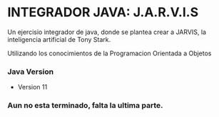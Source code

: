 # INTEGRADOR JAVA: J.A.R.V.I.S

Un ejercisio integrador de java, donde se plantea crear a JARVIS, la
inteligencia artificial de Tony Stark.

Utilizando los conocimientos de la Programacion Orientada a Objetos

### Java Version
- Version 11

### Aun no esta terminado, falta la ultima parte.
